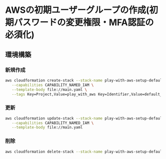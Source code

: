 # AWSの初期ユーザーグループの作成(初期パスワードの変更権限・MFA認証の必須化)

## 環境構築

### 新規作成

```sh
aws cloudformation create-stack --stack-name play-with-aws-setup-default-user-group \
   --capabilities CAPABILITY_NAMED_IAM \
   --template-body file://main.yaml \
   --tags Key=Project,Value=play_with_aws Key=Identifier,Value=default_user_group Key=CmBillingGroup,Value=play_with_aws_default_user_group
```

### 更新

```sh
aws cloudformation update-stack --stack-name play-with-aws-setup-default-user-group \
   --capabilities CAPABILITY_NAMED_IAM \
   --template-body file://main.yaml
```

### 削除

```sh
aws cloudformation delete-stack --stack-name play-with-aws-setup-default-user-group
```
